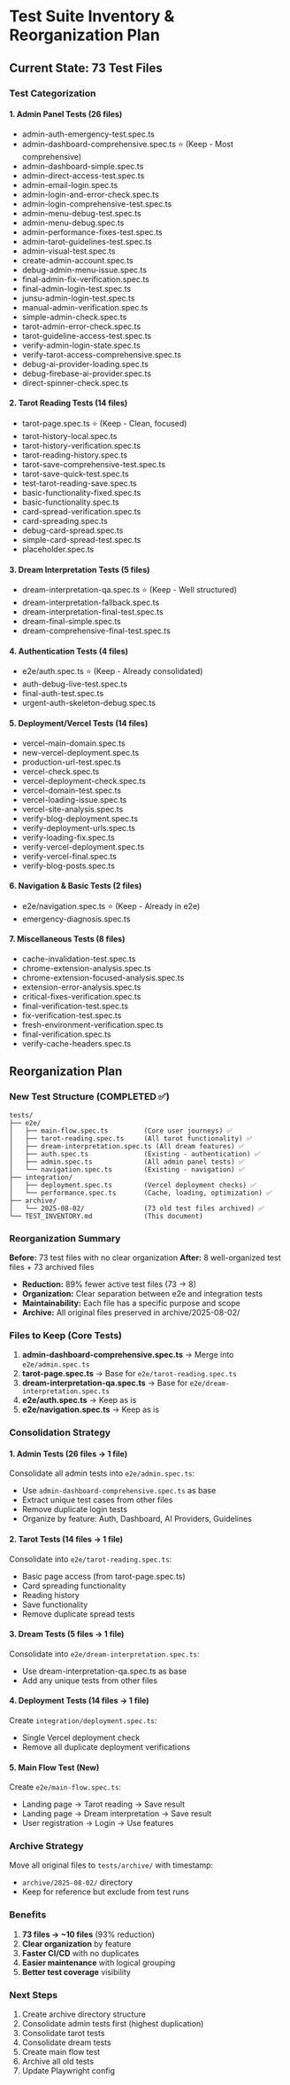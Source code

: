 # Test Suite Inventory & Reorganization Plan

## Current State: 73 Test Files

### Test Categorization

#### 1. Admin Panel Tests (26 files)
- admin-auth-emergency-test.spec.ts
- admin-dashboard-comprehensive.spec.ts ⭐ (Keep - Most comprehensive)
- admin-dashboard-simple.spec.ts
- admin-direct-access-test.spec.ts
- admin-email-login.spec.ts
- admin-login-and-error-check.spec.ts
- admin-login-comprehensive-test.spec.ts
- admin-menu-debug-test.spec.ts
- admin-menu-debug.spec.ts
- admin-performance-fixes-test.spec.ts
- admin-tarot-guidelines-test.spec.ts
- admin-visual-test.spec.ts
- create-admin-account.spec.ts
- debug-admin-menu-issue.spec.ts
- final-admin-fix-verification.spec.ts
- final-admin-login-test.spec.ts
- junsu-admin-login-test.spec.ts
- manual-admin-verification.spec.ts
- simple-admin-check.spec.ts
- tarot-admin-error-check.spec.ts
- tarot-guideline-access-test.spec.ts
- verify-admin-login-state.spec.ts
- verify-tarot-access-comprehensive.spec.ts
- debug-ai-provider-loading.spec.ts
- debug-firebase-ai-provider.spec.ts
- direct-spinner-check.spec.ts

#### 2. Tarot Reading Tests (14 files)
- tarot-page.spec.ts ⭐ (Keep - Clean, focused)
- tarot-history-local.spec.ts
- tarot-history-verification.spec.ts
- tarot-reading-history.spec.ts
- tarot-save-comprehensive-test.spec.ts
- tarot-save-quick-test.spec.ts
- test-tarot-reading-save.spec.ts
- basic-functionality-fixed.spec.ts
- basic-functionality.spec.ts
- card-spread-verification.spec.ts
- card-spreading.spec.ts
- debug-card-spread.spec.ts
- simple-card-spread-test.spec.ts
- placeholder.spec.ts

#### 3. Dream Interpretation Tests (5 files)
- dream-interpretation-qa.spec.ts ⭐ (Keep - Well structured)
- dream-interpretation-fallback.spec.ts
- dream-interpretation-final-test.spec.ts
- dream-final-simple.spec.ts
- dream-comprehensive-final-test.spec.ts

#### 4. Authentication Tests (4 files)
- e2e/auth.spec.ts ⭐ (Keep - Already consolidated)
- auth-debug-live-test.spec.ts
- final-auth-test.spec.ts
- urgent-auth-skeleton-debug.spec.ts

#### 5. Deployment/Vercel Tests (14 files)
- vercel-main-domain.spec.ts
- new-vercel-deployment.spec.ts
- production-url-test.spec.ts
- vercel-check.spec.ts
- vercel-deployment-check.spec.ts
- vercel-domain-test.spec.ts
- vercel-loading-issue.spec.ts
- vercel-site-analysis.spec.ts
- verify-blog-deployment.spec.ts
- verify-deployment-urls.spec.ts
- verify-loading-fix.spec.ts
- verify-vercel-deployment.spec.ts
- verify-vercel-final.spec.ts
- verify-blog-posts.spec.ts

#### 6. Navigation & Basic Tests (2 files)
- e2e/navigation.spec.ts ⭐ (Keep - Already in e2e)
- emergency-diagnosis.spec.ts

#### 7. Miscellaneous Tests (8 files)
- cache-invalidation-test.spec.ts
- chrome-extension-analysis.spec.ts
- chrome-extension-focused-analysis.spec.ts
- extension-error-analysis.spec.ts
- critical-fixes-verification.spec.ts
- final-verification-test.spec.ts
- fix-verification-test.spec.ts
- fresh-environment-verification.spec.ts
- final-verification.spec.ts
- verify-cache-headers.spec.ts

## Reorganization Plan

### New Test Structure (COMPLETED ✅)

```
tests/
├── e2e/
│   ├── main-flow.spec.ts         (Core user journeys) ✅
│   ├── tarot-reading.spec.ts     (All tarot functionality) ✅
│   ├── dream-interpretation.spec.ts (All dream features) ✅
│   ├── auth.spec.ts              (Existing - authentication) ✅
│   ├── admin.spec.ts             (All admin panel tests) ✅
│   └── navigation.spec.ts        (Existing - navigation) ✅
├── integration/
│   ├── deployment.spec.ts        (Vercel deployment checks) ✅
│   └── performance.spec.ts       (Cache, loading, optimization) ✅
├── archive/                      
│   └── 2025-08-02/               (73 old test files archived) ✅
└── TEST_INVENTORY.md             (This document)
```

### Reorganization Summary

**Before:** 73 test files with no clear organization
**After:** 8 well-organized test files + 73 archived files

- **Reduction:** 89% fewer active test files (73 → 8)
- **Organization:** Clear separation between e2e and integration tests
- **Maintainability:** Each file has a specific purpose and scope
- **Archive:** All original files preserved in archive/2025-08-02/

### Files to Keep (Core Tests)
1. **admin-dashboard-comprehensive.spec.ts** → Merge into `e2e/admin.spec.ts`
2. **tarot-page.spec.ts** → Base for `e2e/tarot-reading.spec.ts`
3. **dream-interpretation-qa.spec.ts** → Base for `e2e/dream-interpretation.spec.ts`
4. **e2e/auth.spec.ts** → Keep as is
5. **e2e/navigation.spec.ts** → Keep as is

### Consolidation Strategy

#### 1. Admin Tests (26 files → 1 file)
Consolidate all admin tests into `e2e/admin.spec.ts`:
- Use `admin-dashboard-comprehensive.spec.ts` as base
- Extract unique test cases from other files
- Remove duplicate login tests
- Organize by feature: Auth, Dashboard, AI Providers, Guidelines

#### 2. Tarot Tests (14 files → 1 file)
Consolidate into `e2e/tarot-reading.spec.ts`:
- Basic page access (from tarot-page.spec.ts)
- Card spreading functionality
- Reading history
- Save functionality
- Remove duplicate spread tests

#### 3. Dream Tests (5 files → 1 file)
Consolidate into `e2e/dream-interpretation.spec.ts`:
- Use dream-interpretation-qa.spec.ts as base
- Add any unique tests from other files

#### 4. Deployment Tests (14 files → 1 file)
Create `integration/deployment.spec.ts`:
- Single Vercel deployment check
- Remove all duplicate deployment verifications

#### 5. Main Flow Test (New)
Create `e2e/main-flow.spec.ts`:
- Landing page → Tarot reading → Save result
- Landing page → Dream interpretation → Save result
- User registration → Login → Use features

### Archive Strategy
Move all original files to `tests/archive/` with timestamp:
- `archive/2025-08-02/` directory
- Keep for reference but exclude from test runs

### Benefits
1. **73 files → ~10 files** (93% reduction)
2. **Clear organization** by feature
3. **Faster CI/CD** with no duplicates
4. **Easier maintenance** with logical grouping
5. **Better test coverage** visibility

### Next Steps
1. Create archive directory structure
2. Consolidate admin tests first (highest duplication)
3. Consolidate tarot tests
4. Consolidate dream tests
5. Create main flow test
6. Archive all old tests
7. Update Playwright config